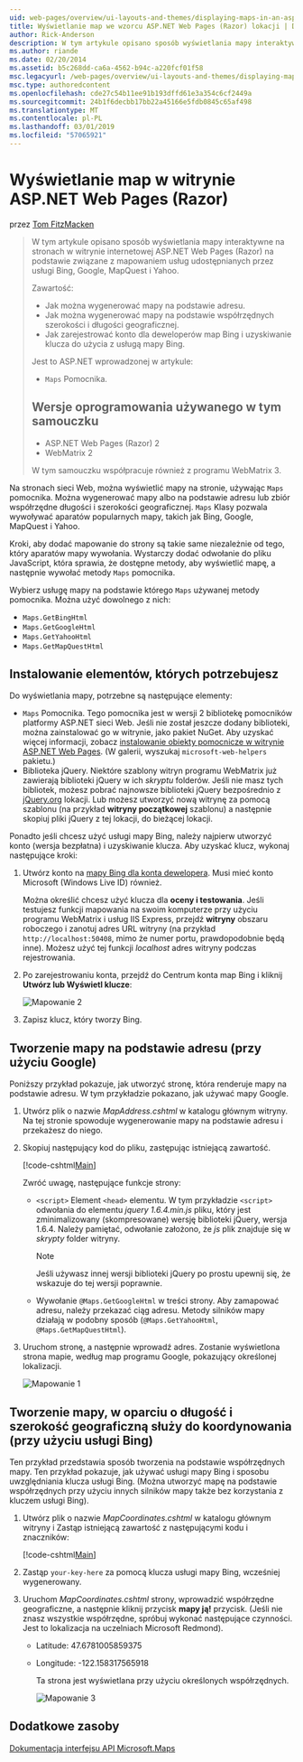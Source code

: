 ```yaml
---
uid: web-pages/overview/ui-layouts-and-themes/displaying-maps-in-an-aspnet-web-pages-site
title: Wyświetlanie map we wzorcu ASP.NET Web Pages (Razor) lokacji | Dokumentacja firmy Microsoft
author: Rick-Anderson
description: W tym artykule opisano sposób wyświetlania mapy interaktywne na stronach w witrynie internetowej ASP.NET Web Pages (Razor) na podstawie związane z mapowaniem usług udostępnianych przez usługi Bing, Google, Ma...
ms.author: riande
ms.date: 02/20/2014
ms.assetid: b5c268dd-ca6a-4562-b94c-a220fcf01f58
msc.legacyurl: /web-pages/overview/ui-layouts-and-themes/displaying-maps-in-an-aspnet-web-pages-site
msc.type: authoredcontent
ms.openlocfilehash: cde27c54b11ee91b193dffd61e3a354c6cf2449a
ms.sourcegitcommit: 24b1f6decbb17bb22a45166e5fdb0845c65af498
ms.translationtype: MT
ms.contentlocale: pl-PL
ms.lasthandoff: 03/01/2019
ms.locfileid: "57065921"
---
```

<a name="displaying-maps-in-an-aspnet-web-pages-razor-site"></a>Wyświetlanie map w witrynie ASP.NET Web Pages (Razor)
====================
przez [Tom FitzMacken](https://github.com/tfitzmac)

> W tym artykule opisano sposób wyświetlania mapy interaktywne na stronach w witrynie internetowej ASP.NET Web Pages (Razor) na podstawie związane z mapowaniem usług udostępnianych przez usługi Bing, Google, MapQuest i Yahoo.
> 
> Zawartość:
> 
> - Jak można wygenerować mapy na podstawie adresu.
> - Jak można wygenerować mapy na podstawie współrzędnych szerokości i długości geograficznej.
> - Jak zarejestrować konto dla deweloperów map Bing i uzyskiwanie klucza do użycia z usługą mapy Bing.
> 
> Jest to ASP.NET wprowadzonej w artykule:
> 
> - `Maps` Pomocnika.
>   
> 
> ## <a name="software-versions-used-in-the-tutorial"></a>Wersje oprogramowania używanego w tym samouczku
> 
> 
> - ASP.NET Web Pages (Razor) 2
> - WebMatrix 2
>   
> 
> W tym samouczku współpracuje również z programu WebMatrix 3.


Na stronach sieci Web, można wyświetlić mapy na stronie, używając `Maps` pomocnika. Można wygenerować mapy albo na podstawie adresu lub zbiór współrzędne długości i szerokości geograficznej. `Maps` Klasy pozwala wywoływać aparatów popularnych mapy, takich jak Bing, Google, MapQuest i Yahoo.

Kroki, aby dodać mapowanie do strony są takie same niezależnie od tego, który aparatów mapy wywołania. Wystarczy dodać odwołanie do pliku JavaScript, która sprawia, że dostępne metody, aby wyświetlić mapę, a następnie wywołać metody `Maps` pomocnika.

Wybierz usługę mapy na podstawie którego `Maps` używanej metody pomocnika. Można użyć dowolnego z nich:

- `Maps.GetBingHtml`
- `Maps.GetGoogleHtml`
- `Maps.GetYahooHtml`
- `Maps.GetMapQuestHtml`

## <a name="installing-the-pieces-you-need"></a>Instalowanie elementów, których potrzebujesz

Do wyświetlania mapy, potrzebne są następujące elementy:

- `Maps` Pomocnika. Tego pomocnika jest w wersji 2 bibliotekę pomocników platformy ASP.NET sieci Web. Jeśli nie został jeszcze dodany biblioteki, można zainstalować go w witrynie, jako pakiet NuGet. Aby uzyskać więcej informacji, zobacz [instalowanie obiekty pomocnicze w witrynie ASP.NET Web Pages](https://go.microsoft.com/fwlink/?LinkId=252372). (W galerii, wyszukaj `microsoft-web-helpers` pakietu.)
- Biblioteka jQuery. Niektóre szablony witryn programu WebMatrix już zawierają biblioteki jQuery w ich *skryptu* folderów. Jeśli nie masz tych bibliotek, możesz pobrać najnowsze biblioteki jQuery bezpośrednio z [jQuery.org](http://jQuery.org) lokacji. Lub możesz utworzyć nową witrynę za pomocą szablonu (na przykład **witryny początkowej** szablonu) a następnie skopiuj pliki jQuery z tej lokacji, do bieżącej lokacji.

Ponadto jeśli chcesz użyć usługi mapy Bing, należy najpierw utworzyć konto (wersja bezpłatna) i uzyskiwanie klucza. Aby uzyskać klucz, wykonaj następujące kroki:

1. Utwórz konto na [mapy Bing dla konta dewelopera](https://www.microsoft.com/maps/developers/web.aspx). Musi mieć konto Microsoft (Windows Live ID) również.

    Można określić chcesz użyć klucza dla **oceny i testowania**. Jeśli testujesz funkcji mapowania na swoim komputerze przy użyciu programu WebMatrix i usług IIS Express, przejdź **witryny** obszaru roboczego i zanotuj adres URL witryny (na przykład `http://localhost:50408`, mimo że numer portu, prawdopodobnie będą inne). Możesz użyć tej funkcji *localhost* adres witryny podczas rejestrowania.
2. Po zarejestrowaniu konta, przejdź do Centrum konta map Bing i kliknij **Utwórz lub Wyświetl klucze**:

    ![Mapowanie 2](displaying-maps-in-an-aspnet-web-pages-site/_static/image1.png)
3. Zapisz klucz, który tworzy Bing.

## <a name="creating-a-map-based-on-an-address-using-google"></a>Tworzenie mapy na podstawie adresu (przy użyciu Google)

Poniższy przykład pokazuje, jak utworzyć stronę, która renderuje mapy na podstawie adresu. W tym przykładzie pokazano, jak używać mapy Google.

1. Utwórz plik o nazwie *MapAddress.cshtml* w katalogu głównym witryny. Na tej stronie spowoduje wygenerowanie mapy na podstawie adresu i przekażesz do niego.
2. Skopiuj następujący kod do pliku, zastępując istniejącą zawartość.

    [!code-cshtml[Main](displaying-maps-in-an-aspnet-web-pages-site/samples/sample1.cshtml)]

    Zwróć uwagę, następujące funkcje strony:

    - `<script>` Element `<head>` elementu. W tym przykładzie `<script>` odwołania do elementu *jquery 1.6.4.min.js* pliku, który jest zminimalizowany (skompresowane) wersję biblioteki jQuery, wersja 1.6.4. Należy pamiętać, odwołanie założono, że *js* plik znajduje się w *skrypty* folder witryny. 

        > [!NOTE]
        > Jeśli używasz innej wersji biblioteki jQuery po prostu upewnij się, że wskazuje do tej wersji poprawnie.
    - Wywołanie `@Maps.GetGoogleHtml` w treści strony. Aby zamapować adresu, należy przekazać ciąg adresu. Metody silników mapy działają w podobny sposób (`@Maps.GetYahooHtml`, `@Maps.GetMapQuestHtml`).
3. Uruchom stronę, a następnie wprowadź adres. Zostanie wyświetlona strona mapie, według map programu Google, pokazujący określonej lokalizacji.

     ![Mapowanie 1](displaying-maps-in-an-aspnet-web-pages-site/_static/image2.png)

## <a name="creating-a-map-based-on-latitude-and-longitude-coordinates-using-bing"></a>Tworzenie mapy, w oparciu o długość i szerokość geograficzną służy do koordynowania (przy użyciu usługi Bing)

Ten przykład przedstawia sposób tworzenia na podstawie współrzędnych mapy. Ten przykład pokazuje, jak używać usługi mapy Bing i sposobu uwzględniania klucza usługi Bing. (Można utworzyć mapę na podstawie współrzędnych przy użyciu innych silników mapy także bez korzystania z kluczem usługi Bing).

1. Utwórz plik o nazwie *MapCoordinates.cshtml* w katalogu głównym witryny i Zastąp istniejącą zawartość z następującymi kodu i znaczników:

    [!code-cshtml[Main](displaying-maps-in-an-aspnet-web-pages-site/samples/sample2.cshtml)]
2. Zastąp `your-key-here` za pomocą klucza usługi mapy Bing, wcześniej wygenerowany.
3. Uruchom *MapCoordinates.cshtml* strony, wprowadzić współrzędne geograficzne, a następnie kliknij przycisk **mapy ją!** przycisk. (Jeśli nie znasz wszystkie współrzędne, spróbuj wykonać następujące czynności. Jest to lokalizacja na uczelniach Microsoft Redmond).

   - Latitude: 47.6781005859375
   - Longitude: -122.158317565918

     Ta strona jest wyświetlana przy użyciu określonych współrzędnych.

     ![Mapowanie 3](displaying-maps-in-an-aspnet-web-pages-site/_static/image3.png)

<a id="Additional_Resources"></a>
## <a name="additional-resources"></a>Dodatkowe zasoby


[Dokumentacja interfejsu API Microsoft.Maps](https://msdn.microsoft.com/library/gg427611.aspx)
